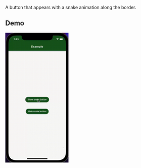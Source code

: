 A button that appears with a snake animation along the border.

## Demo

<img src="https://github.com/CarmineToriello95/snake_button/raw/main/assets/snake_button_demo.gif" alt="drawing" width="200"/>

